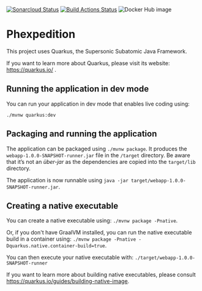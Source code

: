 [![Sonarcloud Status](https://sonarcloud.io/api/project_badges/measure?project=team-phexpedition_phexpedition-webapp&metric=alert_status)](https://sonarcloud.io/dashboard?id=team-phexpedition_phexpedition-webapp) [![Build Actions Status](https://github.com/team-phexpedition/phexpedition-webapp/workflows/Java%20CI%20with%20Maven/badge.svg)](https://github.com/team-phexpedition/phexpedition-webapp/actions) ![Docker Hub image](https://github.com/team-phexpedition/phexpedition-webapp/workflows/Docker%20Hub%20image/badge.svg)

# Phexpedition

This project uses Quarkus, the Supersonic Subatomic Java Framework.

If you want to learn more about Quarkus, please visit its website: https://quarkus.io/ .

## Running the application in dev mode

You can run your application in dev mode that enables live coding using:
```
./mvnw quarkus:dev
```

## Packaging and running the application

The application can be packaged using `./mvnw package`.
It produces the `webapp-1.0.0-SNAPSHOT-runner.jar` file in the `/target` directory.
Be aware that it’s not an _über-jar_ as the dependencies are copied into the `target/lib` directory.

The application is now runnable using `java -jar target/webapp-1.0.0-SNAPSHOT-runner.jar`.

## Creating a native executable

You can create a native executable using: `./mvnw package -Pnative`.

Or, if you don't have GraalVM installed, you can run the native executable build in a container using: `./mvnw package -Pnative -Dquarkus.native.container-build=true`.

You can then execute your native executable with: `./target/webapp-1.0.0-SNAPSHOT-runner`

If you want to learn more about building native executables, please consult https://quarkus.io/guides/building-native-image.
